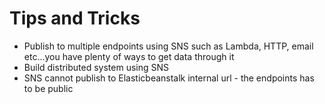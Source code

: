 # Tips and Tricks

- Publish to multiple endpoints using SNS such as Lambda, HTTP, email etc...you have plenty of ways to get data through it
- Build distributed system using SNS
- SNS cannot publish to Elasticbeanstalk internal url - the endpoints has to be public
